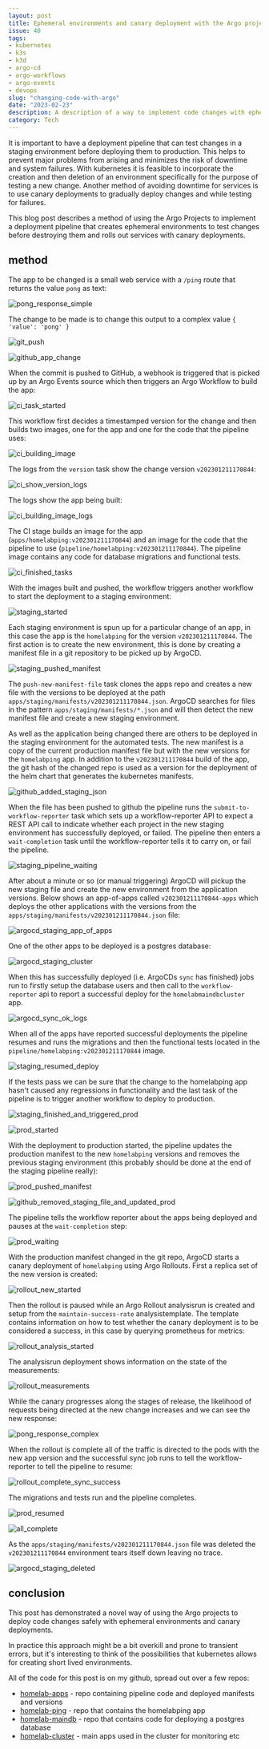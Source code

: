 ```yaml
---
layout: post
title: Ephemeral environments and canary deployment with the Argo projects
issue: 40
tags:
- kubernetes
- k3s
- k3d
- argo-cd
- argo-workflows
- argo-events
- devops
slug: "changing-code-with-argo"
date: "2023-02-23"
description: A description of a way to implement code changes with ephemeral environments and canary deployments using the argo projects
category: Tech
---
```


It is important to have a deployment pipeline that can test changes in a staging environment before deploying them to production.
This helps to prevent major problems from arising and minimizes the risk of downtime and system failures.
With kubernetes it is feasible to incorporate the creation and then deletion of an environment specifically for the purpose of testing a new change.
Another method of avoiding downtime for services is to use canary deployments to gradually deploy changes and while testing for failures.

This blog post describes a method of using the Argo Projects to implement a deployment pipeline that creates ephemeral environments to test changes before destroying them and rolls out services with canary deployments.

## method

The app to be changed is a small web service with a `/ping` route that returns the value `pong` as text:

![pong_response_simple](images/pong_response_simple.png)

The change to be made is to change this output to a complex value `{ 'value': 'pong' }`

![git_push](images/git_push.png)


![github_app_change](images/github_app_change.png)

When the commit is pushed to GitHub, a webhook is triggered that is picked up by an Argo Events source which then triggers an Argo Workflow to build the app:

![ci_task_started](images/ci_task_started.png)

This workflow first decides a timestamped version for the change and then builds two images, one for the app and one for the code that the pipeline uses:

![ci_building_image](images/ci_building_image.png)

The logs from the `version` task show the change version `v202301211170844`:

![ci_show_version_logs](images/ci_show_version_logs.png)

The logs show the app being built:

![ci_building_image_logs](images/ci_building_image_logs.png)

The CI stage builds an image for the app (`apps/homelabping:v202301211170844`) and an image for the code that the pipeline to use (`pipeline/homelabping:v202301211170844`).
The pipeline image contains any code for database migrations and functional tests.

![ci_finished_tasks](images/ci_finished_tasks.png)

With the images built and pushed, the workflow triggers another workflow to start the deployment to a staging environment:

![staging_started](images/staging_started.png)

Each staging environment is spun up for a particular change of an app, in this case the app is the `homelabping` for the version `v202301211170844`.
The first action is to create the new environment, this is done by creating a manifest file in a git repository to be picked up by ArgoCD.

![staging_pushed_manifest](images/staging_pushed_manifest.png)

The `push-new-manifest-file` task clones the apps repo and creates a new file with the versions to be deployed at the path `apps/staging/manifests/v202301211170844.json`.
ArgoCD searches for files in the pattern `apps/staging/manifests/*.json` and will then detect the new manifest file and create a new staging environment.

As well as the application being changed there are others to be deployed in the staging environment for the automated tests.
The new manifest is a copy of the current production manifest file but with the new versions for the `homelabping` app. 
In addition to the `v202301211170844` build of the app, the git hash of the changed repo is used as a version for the deployment of the helm chart that generates the kubernetes manifests.

![github_added_staging_json](images/github_added_staging_json.png)

When the file has been pushed to github the pipeline runs the `submit-to-workflow-reporter` task which sets up a workflow-reporter API to expect a REST API call to indicate whether each project in the new staging environment has successfully deployed, or failed. The pipeline then enters a `wait-completion` task until the workflow-reporter tells it to carry on, or fail the pipeline.

![staging_pipeline_waiting](images/staging_pipeline_waiting.png)

After about a minute or so (or manual triggering) ArgoCD will pickup the new staging file and create the new environment from the application versions. Below shows an app-of-apps called `v202301211170844-apps` which deploys the other applications with the versions from the `apps/staging/manifests/v202301211170844.json` file:

![argocd_staging_app_of_apps](images/argocd_staging_app_of_apps.png)

One of the other apps to be deployed is a postgres database: 

![argocd_staging_cluster](images/argocd_staging_cluster.png)

When this has successfully deployed (i.e. ArgoCDs `sync` has finished) jobs run to firstly setup the database users and then call to the `workflow-reporter` api to report a successful deploy for the `homelabmaindbcluster` app.

![argocd_sync_ok_logs](images/argocd_sync_ok_logs.png)

When all of the apps have reported successful deployments the pipeline resumes and runs the migrations and then the functional tests located in the `pipeline/homelabping:v202301211170844` image.

![staging_resumed_deploy](images/staging_resumed_deploy.png)

If the tests pass we can be sure that the change to the homelabping app hasn't caused any regressions in functionality and the last task of the pipeline is to trigger another workflow to deploy to production.

![staging_finished_and_triggered_prod](images/staging_finished_and_triggered_prod.png)

![prod_started](images/prod_started.png)

With the deployment to production started, the pipeline updates the production manifest to the new `homelabping` versions and removes the previous staging environment (this probably should be done at the end of the staging pipeline really):

![prod_pushed_manifest](images/prod_pushed_manifest.png)

![github_removed_staging_file_and_updated_prod](images/github_removed_staging_file_and_updated_prod.png)

The pipeline tells the workflow reporter about the apps being deployed and pauses at the `wait-completion` step:

![prod_waiting](images/prod_waiting.png)

With the production manifest changed in the git repo, ArgoCD starts a canary deployment of `homelabping` using Argo Rollouts. First a replica set of the new version is created:

![rollout_new_started](images/rollout_new_started.png)

Then the rollout is paused while an Argo Rollout analysisrun is created and setup from the `maintain-success-rate` analysistemplate. The template contains information on how to test whether the canary deployment is to be considered a success, in this case by querying prometheus for metrics:

![rollout_analysis_started](images/rollout_analysis_started.png)

The analysisrun deployment shows information on the state of the measurements:

![rollout_measurements](images/rollout_measurements.png)

While the canary progresses along the stages of release, the likelihood of requests being directed at the new change increases and we can see the new response:

![pong_response_complex](images/pong_response_complex.png)

When the rollout is complete all of the traffic is directed to the pods with the new app version and the successful sync job runs to tell the workflow-reporter to tell the pipeline to resume:

![rollout_complete_sync_success](images/rollout_complete_sync_success.png)

The migrations and tests run and the pipeline completes.

![prod_resumed](images/prod_resumed.png)

![all_complete](images/all_complete.png)

As the `apps/staging/manifests/v202301211170844.json` file was deleted the `v202301211170844` environment tears itself down leaving no trace.

![argocd_staging_deleted](images/argocd_staging_deleted.png)


## conclusion

This post has demonstrated a novel way of using the Argo projects to deploy code changes safely with ephemeral environments and canary deployments.

In practice this approach might be a bit overkill and prone to transient errors, but it's interesting to think of the possibilities that kubernetes allows for creating short lived environments.

All of the code for this post is on my github, spread out over a few repos:

- [homelab-apps](https://github.com/chestercodes/homelab-apps) - repo containing pipeline code and deployed manifests and versions
- [homelab-ping](https://github.com/chestercodes/homelab-ping) - repo that contains the homelabping app
- [homelab-maindb](https://github.com/chestercodes/homelab-maindb) - repo that contains code for deploying a postgres database
- [homelab-cluster](https://github.com/chestercodes/homelab-cluster) - main apps used in the cluster for monitoring etc
